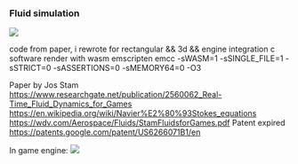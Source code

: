 ### Fluid simulation

![](sim.gif)

code from paper, i rewrote for rectangular && 3d && engine integration
c software render with wasm emscripten
emcc -sWASM=1 -sSINGLE_FILE=1 -sSTRICT=0 -sASSERTIONS=0 -sMEMORY64=0 -O3

Paper by Jos Stam
	https://www.researchgate.net/publication/2560062_Real-Time_Fluid_Dynamics_for_Games
	https://en.wikipedia.org/wiki/Navier%E2%80%93Stokes_equations
	https://wdv.com/Aerospace/Fluids/StamFluidsforGames.pdf
Patent expired
	https://patents.google.com/patent/US6266071B1/en

In game engine:
![](3d.gif)
